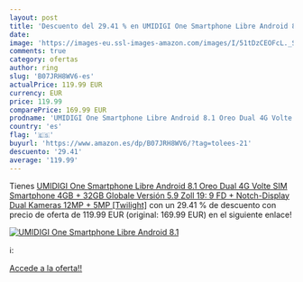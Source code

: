 ```yaml
---
layout: post
title: 'Descuento del 29.41 % en UMIDIGI One Smartphone Libre Android 8.1'
date: 
image: 'https://images-eu.ssl-images-amazon.com/images/I/51tDzCEOFcL._SL200_.jpg'
comments: true
category: ofertas
author: ring
slug: 'B07JRH8WV6-es'
actualPrice: 119.99 EUR
currency: EUR
price: 119.99
comparePrice: 169.99 EUR
prodname: 'UMIDIGI One Smartphone Libre Android 8.1 Oreo Dual 4G Volte SIM Smartphone 4GB + 32GB Globale Versión 5.9 Zoll 19: 9 FD + Notch-Display Dual Kameras  12MP + 5MP  [Twilight]'
country: 'es'
flag: '🇪🇸'
buyurl: 'https://www.amazon.es/dp/B07JRH8WV6/?tag=tolees-21'
descuento: '29.41'
average: '119.99'
---
```


Tienes [UMIDIGI One Smartphone Libre Android 8.1 Oreo Dual 4G Volte SIM Smartphone 4GB + 32GB Globale Versión 5.9 Zoll 19: 9 FD + Notch-Display Dual Kameras  12MP + 5MP  [Twilight]](https://www.amazon.es/dp/B07JRH8WV6/?tag=tolees-21) con un 29.41 % de descuento con precio de oferta de 119.99 EUR (original: 169.99 EUR) en el siguiente enlace!

[![UMIDIGI One Smartphone Libre Android 8.1](https://images-eu.ssl-images-amazon.com/images/I/51tDzCEOFcL._SL200_.jpg)](https://www.amazon.es/dp/B07JRH8WV6/?tag=tolees-21)

ℹ️:


[Accede a la oferta!!](https://www.amazon.es/dp/B07JRH8WV6/?tag=tolees-21)
